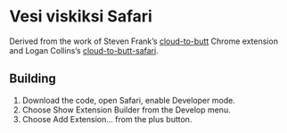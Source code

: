 # Vesi viskiksi Safari

Derived from the work of Steven Frank’s [cloud-to-butt](https://github.com/panicsteve/cloud-to-butt) Chrome extension and Logan Collins’s [cloud-to-butt-safari](https://github.com/logancollins/cloud-to-butt-safari).


## Building

1. Download the code, open Safari, enable Developer mode.
2. Choose Show Extension Builder from the Develop menu.
3. Choose Add Extension… from the plus button.